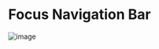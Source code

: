 # Focus Navigation Bar

![image](https://user-images.githubusercontent.com/62342841/177041928-c1c2ad6e-8a08-44b7-8d2f-9f3b849c13b7.png)


